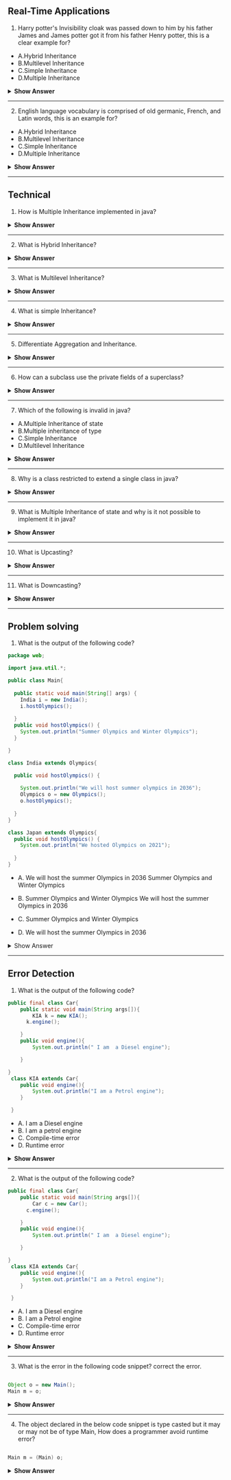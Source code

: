 ## Real-Time Applications

1. Harry potter's Invisibility cloak was passed down to him by his father James and James potter got it from his father Henry potter, this is a clear example for?  



- A.Hybrid Inheritance
- B.Multilevel Inheritance
- C.Simple Inheritance
- D.Multiple Inheritance

<details><summary> <b>Show Answer</b> </summary>
> B
  
  <b>Explanation</b>: Invisibility cloak is a family heirloom for potters, A property is passed down from one class(generation) to another, this is a clear example of multilevel inheritance
</details>


---

2. English language vocabulary is comprised of old germanic, French, and Latin words, this is an example for? 

- A.Hybrid Inheritance
- B.Multilevel Inheritance
- C.Simple Inheritance
- D.Multiple Inheritance

<details><summary><b>Show Answer</b> </summary>
	
> D
  
  <b>Explanation</b>: English vocabulary is inherited from germanic, French, and Latin, one class inherits the properties of multiple classes, and this is an example of multiple inheritances.
</details>


---


## Technical

1. How is Multiple Inheritance implemented in java?

<details>
<summary><b> Show Answer</b></summary>

In java, a class can not extend more than one class. To achieve multiple Inheritance, one can create multiple interfaces and create a class that implements multiple Interfaces.
</details>

---
2. What is Hybrid Inheritance?
<details>
<summary><b> Show Answer</b></summary>

Simple inheritance, multilevel inheritance, and multiple inheritances are the different types of Inheritance in java, combining two or many of these is considered Hybrid Inheritance.
</details>

---
3. What is Multilevel Inheritance?
<details>
<summary><b> Show Answer</b></summary>

> A superclass is extended by a subclass and the subclass is extended by another subclass. The US government provides funds to Texas and the Texas government provides funds to Austin, here funds are an object, and the US, Texas, and Austin are classes.
</details>

---
4. What is simple Inheritance?
<details>
<summary><b> Show Answer</b></summary>

> the relation between a superclass which gets extended by a single subclass is called Simple Inheritance.
</details>

---
5. Differentiate Aggregation and Inheritance.
<details>
<summary><b> Show Answer</b></summary>

> - Aggregation: Has-a Relationship is implemented in aggregation.
> - Inheritance: Is- a Relationship is implemented in Inheritance.
</details>

---
6. How can a subclass use the private fields of a superclass?

<details>
  <summary> <b>Show Answer</b> </summary>

- A subclass can access the private members of the superclass in two possible ways:<br>
  
 1. If public or protected methods of the superclass have access to the private fields, then the subclass can have access to the private fields.
 2. If the superclass has a public or protected nested class then the subclass can access all the private members of the superclass using the nested class.
  
  
</details>

---
7. Which of the following is invalid in java?

- A.Multiple Inheritance of state
- B.Multiple inheritance of type
- C.Simple Inheritance 
- D.Multilevel Inheritance

<details><summary><b>Show Answer</b></summary>
> A

<b>Explanantion: </b> Multiple Inheritance of state is invalid in java because a class cant extend more than one class but it can implement multiple interfaces.


</details>

---
8. Why is a class restricted to extend a single class in java?

<details><summary><b>Show Answer</b></summary>

<b>Ans:</b> If a class extends multiple classes the object of the class inherits all the fields of all the inherited classes, and inherited classes might have the same fields which are instantiated by different methods or constructors, it's not possible to set the precedence for all the methods and constructors, so the instantiation of the field is ambiguous. A class extend a single class, to avoid Multiple inheritances of state.

</details>

---
9. What is Multiple Inheritance of state and why is it not possible to implement it in java?

<details><summary><b>Show Answer</b></summary>



> Exteding more than one class leads to multiple inheritance of state in java.

</details>

---
10. What is Upcasting?

<details>
<summary><b>Show Answer</b></summary>
	
> A child class inherits all the properties of parent class so the child class can be implicitly upcasted to parent.
	
``` java
	
Parent p = new Child();
	
```
	
</details>

---
11. What is Downcasting?

<details>
<summary><b>Show Answer</b></summary>
	
> A parent class may or may not have all the properties of Child class, so parent class can be ecplicily downcasted to Child class

``` java
Child c= (Child) new Parent();
	
``` 
	
</details>


---


## Problem solving

1. What is the output of the following code?

``` java
package web;

import java.util.*;

public class Main{
  
  public static void main(String[] args) {
    India i = new India();
    i.hostOlympics();
        
  }
  public void hostOlympics() {
    System.out.println("Summer Olympics and Winter Olympics");
  }

}

class India extends Olympics{

  public void hostOlympics() {
    
    System.out.println("We will host summer olympics in 2036"); 
    Olympics o = new Olympics();
    o.hostOlympics();
    
  }
}

class Japan extends Olympics{
  public void hostOlympics() {
    System.out.println("We hosted Olympics on 2021");
    
  }
}
```
- A. We will host the summer Olympics in 2036
     Summer Olympics and Winter Olympics

- B. Summer Olympics and Winter Olympics
     We will host the summer Olympics in 2036

- C. Summer Olympics and Winter Olympics

- D. We will host the summer Olympics in 2036

<details><summary> Show Answer </summary>
> A
  
  <b>Explanation</b>:  
</details>


---


## Error Detection

1. What is the output of the following code?

``` java
public final class Car{
    public static void main(String args[]){
        KIA k = new KIA();
      k.engine();

    }
    public void engine(){
        System.out.println(" I am  a Diesel engine");

    }

}
 class KIA extends Car{
    public void engine(){
        System.out.println("I am a Petrol engine");
    }

 }

```
- A. I am a Diesel engine
- B. I am a petrol engine
- C. Compile-time error
- D. Runtime error

<details><summary> <b>Show Answer</b> </summary>
	
 > C
  
  <b>Explanation</b>: Class KIA is trying to inherit the final class Car. It's not possible to inherit a final class.
</details>

---
2. What is the output of the following code?

``` java
public final class Car{
    public static void main(String args[]){
        Car c = new Car();
      c.engine();

    }
    public void engine(){
        System.out.println(" I am  a Diesel engine");

    }

}
 class KIA extends Car{
    public void engine(){
        System.out.println("I am a Petrol engine");
    }

 }

```
- A. I am a Diesel engine
- B. I am a Petrol engine
- C. Compile-time error
- D. Runtime error

<details><summary><b>Show Answer</b> </summary>
 
> A
  
  <b>Explanation</b>: final class can not be inherited but no object is created for the subclass and no subclass methods are implemented, So there is no error in the code.
</details>

---
3. What is the error in the following code snippet? correct the error.

``` java

Object o = new Main();
Main m = o;


``` 

<details><summary> <b>Show Answer</b></summary>
  

  - the above code is an example for object casting and line 2 creates an error, even if object o is of type Main, JVM can not recognize it and an explicit type cast should be added to avoid compile time error.
  
 ``` java
  
  Main m = (Main) o;
  
  ```
  
  - After adding the type cast, if the object o is not of type main, a runtime error occurs.
  
  

</details>

---
4. The object declared in the below code snippet is type casted but it may or may not be of type Main, How does a programmer avoid runtime error?

``` java

Main m = (Main) o;

```

<details><summary><b>Show Answer</b></summary>
	
> To avoid any runtime error the declaration can be enclosed in a simple condition which checks the instance of object o.
  
  ``` java
  if( o instanceof Main)
	{
			Main m = (Main) o;
	}
  
  ```

</details>









